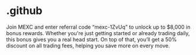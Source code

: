 # .github
Join MEXC and enter referral code “mexc-1ZvUq” to unlock up to $8,000 in bonus rewards. Whether you're just getting started or already trading daily, this bonus gives you a real head start. On top of that, you’ll get a 50% discount on all trading fees, helping you save more on every move.
